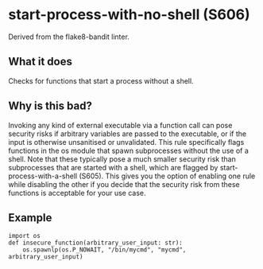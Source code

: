 # start-process-with-no-shell (S606)
Derived from the flake8-bandit linter.
## What it does
Checks for functions that start a process without a shell.
## Why is this bad?
Invoking any kind of external executable via a function call can pose
security risks if arbitrary variables are passed to the executable, or if
the input is otherwise unsanitised or unvalidated.
This rule specifically flags functions in the os module that spawn
subprocesses without the use of a shell. Note that these typically pose a
much smaller security risk than subprocesses that are started with a
shell, which are flagged by start-process-with-a-shell (S605).
This gives you the option of enabling one rule while disabling the other
if you decide that the security risk from these functions is acceptable
for your use case.
## Example
```
import os
def insecure_function(arbitrary_user_input: str):
    os.spawnlp(os.P_NOWAIT, "/bin/mycmd", "mycmd", arbitrary_user_input)
```